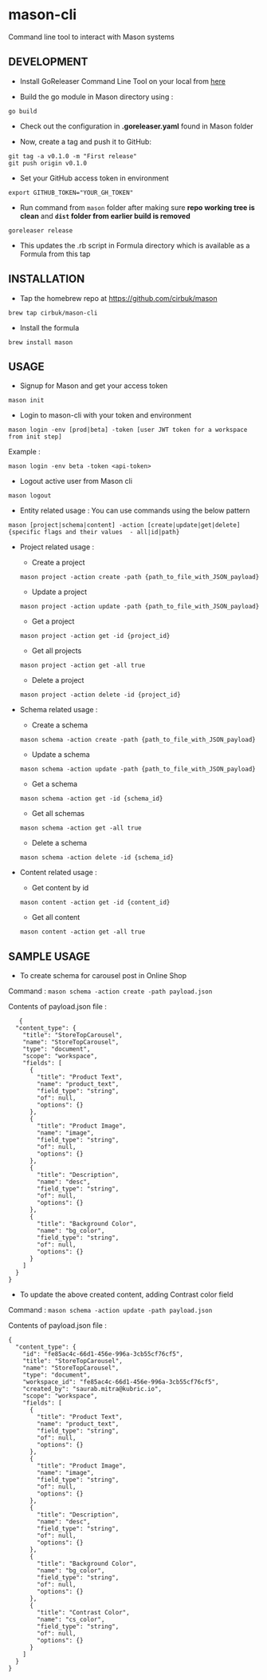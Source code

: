 # mason-cli
Command line tool to interact with Mason systems

## DEVELOPMENT

- Install GoReleaser Command Line Tool on your local from [here](https://goreleaser.com/install/)

- Build the go module in Mason directory using :
```
go build
```
- Check out the configuration in **.goreleaser.yaml** found in Mason folder

- Now, create a tag and push it to GitHub:
```
git tag -a v0.1.0 -m "First release"
git push origin v0.1.0
```

- Set your GitHub access token in environment
```
export GITHUB_TOKEN="YOUR_GH_TOKEN"
```


- Run command from `mason` folder after making sure **repo working tree is clean** and **`dist` folder from earlier build is removed**
```
goreleaser release
```

- This updates the .rb script in Formula directory which is available as a Formula from this tap

## INSTALLATION

- Tap the homebrew repo at https://github.com/cirbuk/mason

```
brew tap cirbuk/mason-cli
```

- Install the formula

```
brew install mason
```

## USAGE

- Signup for Mason and get your access token
```
mason init
```

- Login to mason-cli with your token and environment
```
mason login -env [prod|beta] -token [user JWT token for a workspace from init step]
```

Example :
```
mason login -env beta -token <api-token>
```

- Logout active user from Mason cli
```
mason logout
```

- Entity related usage :
You can use commands using the below pattern
```
mason [project|schema|content] -action [create|update|get|delete] {specific flags and their values  - all|id|path}
```

- Project related usage :
    - Create a project
    ```
    mason project -action create -path {path_to_file_with_JSON_payload}
    ```

    - Update a project
    ```
    mason project -action update -path {path_to_file_with_JSON_payload}
    ```

    - Get a project
    ```
    mason project -action get -id {project_id}
    ```

    - Get all projects
    ```
    mason project -action get -all true
    ```

    - Delete a project
    ```
    mason project -action delete -id {project_id}
    ```

- Schema related usage :
    - Create a schema
    ```
    mason schema -action create -path {path_to_file_with_JSON_payload}
    ```

    - Update a schema
    ```
    mason schema -action update -path {path_to_file_with_JSON_payload}
    ```

    - Get a schema
    ```
    mason schema -action get -id {schema_id}
    ```

    - Get all schemas
    ```
    mason schema -action get -all true
    ```

    - Delete a schema
    ```
    mason schema -action delete -id {schema_id}
    ```

- Content related usage :
    - Get content by id
    ```
    mason content -action get -id {content_id}
    ```

    - Get all content
    ```
    mason content -action get -all true
    ```

## SAMPLE USAGE

- To create schema for carousel post in Online Shop

Command : `mason schema -action create -path payload.json`

Contents of payload.json file :

```
   {
  "content_type": {
    "title": "StoreTopCarousel",
    "name": "StoreTopCarousel",
    "type": "document",
    "scope": "workspace",
    "fields": [
      {
        "title": "Product Text",
        "name": "product_text",
        "field_type": "string",
        "of": null,
        "options": {}
      },
      {
        "title": "Product Image",
        "name": "image",
        "field_type": "string",
        "of": null,
        "options": {}
      },
      {
        "title": "Description",
        "name": "desc",
        "field_type": "string",
        "of": null,
        "options": {}
      },
      {
        "title": "Background Color",
        "name": "bg_color",
        "field_type": "string",
        "of": null,
        "options": {}
      }
    ]
  }
}
```

- To update the above created content, adding Contrast color field

Command : `mason schema -action update -path payload.json`

Contents of payload.json file :

```
{
  "content_type": {
    "id": "fe85ac4c-66d1-456e-996a-3cb55cf76cf5",
    "title": "StoreTopCarousel",
    "name": "StoreTopCarousel",
    "type": "document",
    "workspace_id": "fe85ac4c-66d1-456e-996a-3cb55cf76cf5",
    "created_by": "saurab.mitra@kubric.io",
    "scope": "workspace",
    "fields": [
      {
        "title": "Product Text",
        "name": "product_text",
        "field_type": "string",
        "of": null,
        "options": {}
      },
      {
        "title": "Product Image",
        "name": "image",
        "field_type": "string",
        "of": null,
        "options": {}
      },
      {
        "title": "Description",
        "name": "desc",
        "field_type": "string",
        "of": null,
        "options": {}
      },
      {
        "title": "Background Color",
        "name": "bg_color",
        "field_type": "string",
        "of": null,
        "options": {}
      },
      {
        "title": "Contrast Color",
        "name": "cs_color",
        "field_type": "string",
        "of": null,
        "options": {}
      }
    ]
  }
}
```







